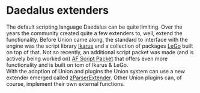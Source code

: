 # Daedalus extenders
The default scripting language Daedalus can be quite limiting. Over the years the community created quite a few extenders to, well, extend the functionality. Before Union came along, the standard to interface with the engine was the script library [Ikarus](ikarus.md) and a collection of packages [LeGo](lego/index.md) built on top of that. Not so recently, an additional script packet was made (and is actively being worked on) [AF Script Packet](afsp/index.md) that offers even more functionality and is built on tom of Ikarus & LeGo.  
With the adoption of Union and plugins the Union system can use a new extender emerged called [zParserExtender](../../scripts/extenders/zparserextender). Other Union plugins can, of course, implement their own external functions.
